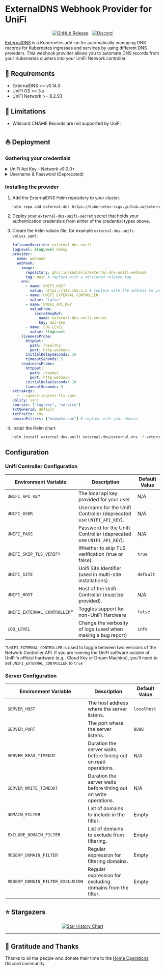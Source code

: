 # ExternalDNS Webhook Provider for UniFi

<div align="center">

[![GitHub Release](https://img.shields.io/github/v/release/kashalls/external-dns-unifi-webhook?style=for-the-badge)](https://github.com/kashalls/external-dns-unifi-webhook/releases)&nbsp;&nbsp;
[![Discord](https://img.shields.io/discord/673534664354430999?style=for-the-badge&label&logo=discord&logoColor=white&color=blue)](https://discord.gg/home-operations)

</div>

[ExternalDNS](https://github.com/kubernetes-sigs/external-dns) is a Kubernetes add-on for automatically managing DNS records for Kubernetes ingresses and services by using different DNS providers. This webhook provider allows you to automate DNS records from your Kubernetes clusters into your UniFi Network controller.

## 🎯 Requirements

- ExternalDNS >= v0.14.0
- UniFi OS >= 3.x
- UniFi Network >= 8.2.93

## 🚫 Limitations

- Wildcard CNAME Records are not supported by UniFi.

## ⛵ Deployment

### Gathering your credentials

<details>
<summary>UniFi Api Key - Network v9.0.0+</summary>
<br>

1. Open your UniFi Console's Network Settings and go to `Settings > Control Plane > Admins & Users`.

2. Selecting your user to operate under. Whenever we modify the DNS Records, this user will show up under `System Log > Admin Activity`

3. Go under `Control Plane API Key` and click `Create New`. You can set the name to whatever you want, and the expiration to whatever you feel like.

4. Create a Kubernetes secret called `external-dns-unifi-secret` that will hold your `UNIFI_API_KEY` with their respected values from Step 3.

```yaml
---
apiVersion: v1
kind: Secret
metadata:
    name: external-dns-unifi-secret
stringData:
  api-key: <your-api-key>
```
</details>

<details>
<summary>Username & Password (Deprecated)</summary>
<br>

1. Open your UniFi Console's Network Settings and go to `Settings > Control Plane > Admins & Users`.

2. Select `Create New Admin`.

3. In the menu that appears, enable `Restrict to Local Access Only`. Deselect `Use a Predefined Role`. Set `Network: Site Admin`. All other selections can be set to `None`. Click `Create`.

4. Create a Kubernetes secret called `external-dns-unifi-secret` that holds the `username` and `password` with their respected values from Step 3.

```yaml
---
apiVersion: v1
kind: Secret
metadata:
    name: external-dns-unifi-secret
stringData:
  username: <your-username>
  password: <your-password>
```
</details>

### Installing the provider

1. Add the ExternalDNS Helm repository to your cluster.

    ```sh
    helm repo add external-dns https://kubernetes-sigs.github.io/external-dns/
    ```

2. Deploy your `external-dns-unifi-secret` secret that holds your authentication credentials from either of the credential types above.

3. Create the helm values file, for example `external-dns-unifi-values.yaml`:

    ```yaml
    fullnameOverride: external-dns-unifi
    logLevel: &logLevel debug
    provider:
      name: webhook
      webhook:
        image:
          repository: ghcr.io/kashalls/external-dns-unifi-webhook
          tag: main # replace with a versioned release tag
        env:
          - name: UNIFI_HOST
            value: https://192.168.1.1 # replace with the address to your UniFi router/controller
          - name: UNIFI_EXTERNAL_CONTROLLER
            value: "false"
          - name: UNIFI_API_KEY
            valueFrom:
              secretKeyRef:
                name: external-dns-unifi-secret
                key: api-key
          - name: LOG_LEVEL
            value: *logLevel
        livenessProbe:
          httpGet:
            path: /healthz
            port: http-webhook
          initialDelaySeconds: 10
          timeoutSeconds: 5
        readinessProbe:
          httpGet:
            path: /readyz
            port: http-webhook
          initialDelaySeconds: 10
          timeoutSeconds: 5
    extraArgs:
      - --ignore-ingress-tls-spec
    policy: sync
    sources: ["ingress", "service"]
    txtOwnerId: default
    txtPrefix: k8s.
    domainFilters: ["example.com"] # replace with your domain
    ```

4. Install the Helm chart

    ```sh
    helm install external-dns-unifi external-dns/external-dns -f external-dns-unifi-values.yaml --version 1.15.0 -n external-dns
    ```

## Configuration

### Unifi Controller Configuration

| Environment Variable         | Description                                                       | Default Value |
|------------------------------|-------------------------------------------------------------------|---------------|
| `UNIFI_API_KEY`              | The local api key provided for your user                          | N/A           |
| `UNIFI_USER`                 | Username for the Unifi Controller (deprecated use `UNIFI_API_KEY`). | N/A           |
| `UNIFI_PASS`                 | Password for the Unifi Controller (deprecated use `UNIFI_API_KEY`). | N/A           |
| `UNIFI_SKIP_TLS_VERIFY`      | Whether to skip TLS verification (true or false).                 | `true`        |
| `UNIFI_SITE`                 | Unifi Site Identifier (used in multi-site installations)          | `default`     |
| `UNIFI_HOST`                 | Host of the Unifi Controller (must be provided).                  | N/A           |
| `UNIFI_EXTERNAL_CONTROLLER`* | Toggles support for non-UniFi Hardware                            | `false`       |
| `LOG_LEVEL`                  | Change the verbosity of logs (used when making a bug report)      | `info`        |

*`UNIFI_EXTERNAL_CONTROLLER` is used to toggle between two versions of the Network Controller API. If you are running the UniFi software outside of UniFi's official hardware (e.g., Cloud Key or Dream Machine), you'll need to set `UNIFI_EXTERNAL_CONTROLLER` to `true`

### Server Configuration

| Environment Variable             | Description                                                      | Default Value |
|----------------------------------|------------------------------------------------------------------|---------------|
| `SERVER_HOST`                    | The host address where the server listens.                       | `localhost`   |
| `SERVER_PORT`                    | The port where the server listens.                               | `8888`        |
| `SERVER_READ_TIMEOUT`            | Duration the server waits before timing out on read operations.  | N/A           |
| `SERVER_WRITE_TIMEOUT`           | Duration the server waits before timing out on write operations. | N/A           |
| `DOMAIN_FILTER`                  | List of domains to include in the filter.                        | Empty         |
| `EXCLUDE_DOMAIN_FILTER`          | List of domains to exclude from filtering.                       | Empty         |
| `REGEXP_DOMAIN_FILTER`           | Regular expression for filtering domains.                        | Empty         |
| `REGEXP_DOMAIN_FILTER_EXCLUSION` | Regular expression for excluding domains from the filter.        | Empty         |

## ⭐ Stargazers

<div align="center">

[![Star History Chart](https://api.star-history.com/svg?repos=kashalls/external-dns-unifi-webhook&type=Date)](https://star-history.com/#kashalls/external-dns-unifi-webhook&Date)

</div>

---

## 🤝 Gratitude and Thanks

Thanks to all the people who donate their time to the [Home Operations](https://discord.gg/home-operations) Discord community.
